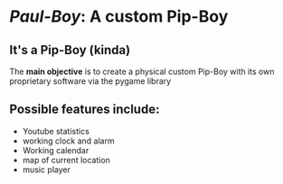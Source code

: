 # _**Paul-Boy**_: A custom Pip-Boy 
## It's a Pip-Boy (kinda)

The **main objective** is to create a physical custom Pip-Boy with its
own proprietary software via the pygame library

## Possible features include:
- Youtube statistics
- working clock and alarm
- Working calendar
- map of current location
- music player